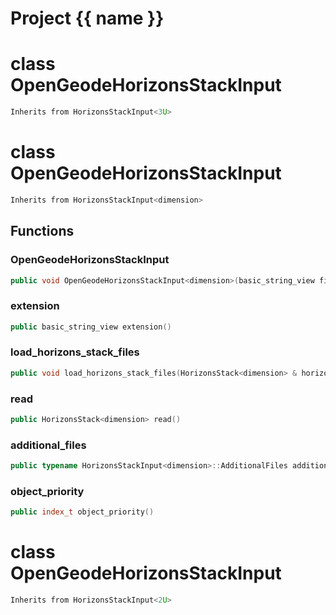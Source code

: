 <script setup>
import {useRoute} from 'vitepress'
const {path} = useRoute()
const tokens = path.split('/')
const words = tokens[2].split('-');
for (let i = 0; i < words.length; i++) {
    words[i] = words[i].charAt(0).toUpperCase() + words[i].slice(1);
    words[i] = words[i].replace('geode', 'Geode')
}
const name = words.join('-');
</script>
# Project {{ name }}

# class OpenGeodeHorizonsStackInput


```cpp
Inherits from HorizonsStackInput<3U>
```



# class OpenGeodeHorizonsStackInput


```cpp
Inherits from HorizonsStackInput<dimension>
```



## Functions

### OpenGeodeHorizonsStackInput

```cpp
public void OpenGeodeHorizonsStackInput<dimension>(basic_string_view filename)
```


### extension

```cpp
public basic_string_view extension()
```


### load_horizons_stack_files

```cpp
public void load_horizons_stack_files(HorizonsStack<dimension> & horizons_stack, basic_string_view directory)
```


### read

```cpp
public HorizonsStack<dimension> read()
```


### additional_files

```cpp
public typename HorizonsStackInput<dimension>::AdditionalFiles additional_files()
```


### object_priority

```cpp
public index_t object_priority()
```




# class OpenGeodeHorizonsStackInput


```cpp
Inherits from HorizonsStackInput<2U>
```



